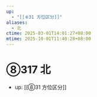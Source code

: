 ```yaml
---
up:
  - "[[⑧31 方位区分]]"
aliases:
  - 北
ctime: 2025-03-01T14:01:27+08:00
mtime: 2025-10-01T11:40:28+08:00
---
```


# ⑧317 北

- up: [[⑧31 方位区分]]
